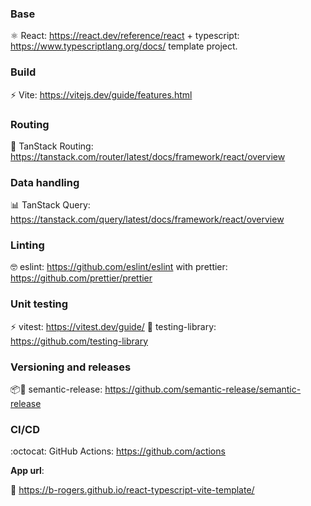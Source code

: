### Base

⚛️ React: https://react.dev/reference/react + typescript: https://www.typescriptlang.org/docs/ template project.

### Build

⚡️ Vite: https://vitejs.dev/guide/features.html

### Routing

:round_pushpin: TanStack Routing: https://tanstack.com/router/latest/docs/framework/react/overview

### Data handling

:bar_chart: TanStack Query: https://tanstack.com/query/latest/docs/framework/react/overview

### Linting

🤓 eslint: https://github.com/eslint/eslint with prettier: https://github.com/prettier/prettier

### Unit testing

⚡️ vitest: https://vitest.dev/guide/
🐙 testing-library: https://github.com/testing-library

### Versioning and releases

📦🚀 semantic-release: https://github.com/semantic-release/semantic-release

### CI/CD

:octocat: GitHub Actions: https://github.com/actions

**App url**:

👊 https://b-rogers.github.io/react-typescript-vite-template/
